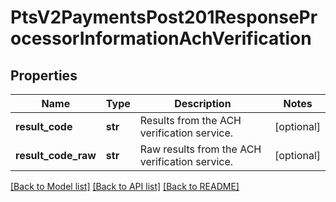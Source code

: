 # PtsV2PaymentsPost201ResponseProcessorInformationAchVerification

## Properties
Name | Type | Description | Notes
------------ | ------------- | ------------- | -------------
**result_code** | **str** | Results from the ACH verification service.  | [optional] 
**result_code_raw** | **str** | Raw results from the ACH verification service.  | [optional] 

[[Back to Model list]](../README.md#documentation-for-models) [[Back to API list]](../README.md#documentation-for-api-endpoints) [[Back to README]](../README.md)


